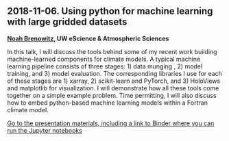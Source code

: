 ## 2018-11-06. Using python for machine learning with large gridded datasets

**[Noah Brenowitz](http://www.noahbrenowitz.com), UW eScience & Atmospheric Sciences**

In this talk, I will discuss the tools behind some of my recent work building machine-learned components for climate models. A typical machine learning pipeline consists of three stages: 1) data munging , 2) model training, and 3) model evaluation. The corresponding libraries I use for each of these stages are 1) xarray, 2) scikit-learn and PyTorch, and 3) HoloViews and matplotlib for visualization. I will demonstrate how all these tools come together on a simple example problem. Time permitting, I will also discuss how to embed python-based machine learning models within a Fortran climate model.

[Go to the presentation materials, including a link to Binder where you can run the Jupyter notebooks](https://github.com/nbren12/2018-11-06-python-in-geosciences)
